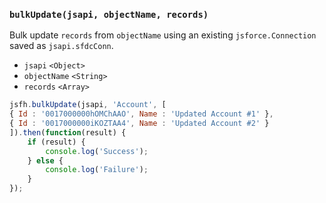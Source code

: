 ### ``bulkUpdate(jsapi, objectName, records)``
Bulk update ``records`` from ``objectName`` using an existing ``jsforce.Connection`` saved as ``jsapi.sfdcConn``.
- `jsapi` `<Object>`
- `objectName` `<String>`
- `records` `<Array>`

```js
jsfh.bulkUpdate(jsapi, 'Account', [
{ Id : '0017000000hOMChAAO', Name : 'Updated Account #1' },
{ Id : '0017000000iKOZTAA4', Name : 'Updated Account #2' }
]).then(function(result) {
	if (result) {
        console.log('Success');
	} else {
        console.log('Failure');
	}
});
```